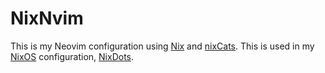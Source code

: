 # NixNvim
This is my Neovim configuration using [Nix](https://nixos.org) and [nixCats](https://github.com/BirdeeHub/nixCats-nvim).
This is used in my [NixOS](https://nixos.org) configuration, [NixDots](https://github.com/Voxi0/NixDots).
